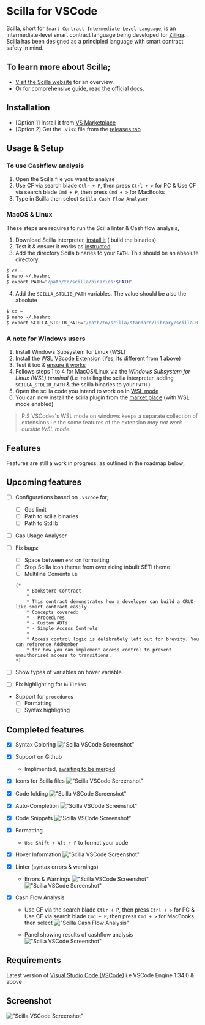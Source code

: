 # Scilla for VSCode

Scilla, short for `Smart Contract Intermediate-Level Language`, is an intermediate-level smart contract language being developed for [Zilliqa](https://zilliqa.com/). Scilla has been designed as a principled language with smart contract safety in mind.
‍
## To learn more about Scilla;
- [Visit the Scilla website](https://scilla-lang.org/) for an overview.
- Or for comprehensive guide, [read the official docs](https://scilla.readthedocs.io/en/latest/index.html).

## Installation 
- [Option 1] Install it from [VS Marketplace](https://marketplace.visualstudio.com/items?itemName=as1ndu.scilla)
- [Option 2]  Get the `.visx` file from the [releases tab](https://github.com/as1ndu/scilla/releases)

## Usage & Setup

### To use   Cashflow analysis
1. Open the Scilla file you want to analyse
2. Use CF via search blade `Ctlr + P`, then press `Ctrl + >` for PC &  Use CF via search blade `Cmd + P`, then press `Cmd + >` for MacBooks
3. Type in Scilla then select `Scilla Cash Flow Analyser`

### MacOS & Linux
These steps are requires to run the Scilla linter & Cash flow analysis, 

1. Download Scilla interpreter, [install it](https://github.com/Zilliqa/scilla) ( build the binaries)
2. Test it & ensuer it works as [instructed](https://github.com/Zilliqa/scilla/blob/master/INSTALL.md)
3. Add the directory Scilla binaries to your `PATH`. This should be an absolute directory.
```bash
$ cd ~
$ nano ~/.bashrc
$ export PATH="/path/to/scilla/binaries:$PATH"
```
4. Add the `SCILLA_STDLIB_PATH` variables. The value should be also the absolute 
```bash
$ cd ~
$ nano ~/.bashrc
$ export SCILLA_STDLIB_PATH="/path/to/scilla/standard/library/scilla-0.3.0/src/stdlib"
```

### A note for Windows users
1. Install Windows Subsystem for Linux (WSL)
2. Install the [WSL VScode Extension](https://marketplace.visualstudio.com/items?itemName=ms-vscode-remote.remote-wsl) (Yes, its different from 1 above)
3. Test it too & [ensure it works](https://code.visualstudio.com/docs/remote/wsl)
4. Follows steps 1 to 4 for MacOS/Linux via the _Windows Subsystem for Linux (WSL) terminal_ (i.e installing the scilla interpreter, adding `SCILLA_STDLIB_PATH` & the scilla binaries to your `PATH` )
5. Open the scilla code you intend to work on in [WSL mode](https://code.visualstudio.com/docs/remote/wsl)
6. You can now install the scilla plugin from the [market place](https://marketplace.visualstudio.com/items?itemName=as1ndu.scilla) (with WSL mode enabled)

> P.S VSCodes's WSL mode on windows keeps a separate collection of extensions i.e the some features of the extension _may not work outside WSL mode._

## Features

Features are still a work in progress, as outlined in the roadmap below;

## Upcoming features
- [ ] Configurations based on `.vscode` for;
    - [ ] Gas limit
    - [ ] Path to scilla binaries
    - [ ] Path to Stdlib
- [ ] Gas Usage Analyser
- [ ] Fix bugs: 
    - [ ] Space between `end` on formatting
    - [ ] Stop Scilla icon theme from over riding inbuilt SETI theme
    - [ ] Multiline Coments i.e
    ```
    (*
        * Bookstore Contract
        * 
        * This contract demonstrates how a developer can build a CRUD-like smart contract easily.
        * Concepts covered:
        * - Procedures
        * - Custom ADTs
        * - Simple Access Controls
        * 
        * Access control logic is delibrately left out for brevity. You can reference AddMember
        * for how you can implement access control to prevent unauthorised access to transitions.
    *)
    ```
    
- [ ] Show types of variables on hover variable.
- [ ] Fix highlighting for `builtin`s
- Support for `procedure`s
    - [ ] Formatting
    - [ ] Syntax highligting

## Completed features

- [X] Syntax Coloring
    !["Scilla VSCode Screenshot"](https://github.com/as1ndu/scilla/raw/master/img/syntax.jpg)

- [X] Support on Github
    - Implimented, [awaiting to be merged](https://github.com/github/linguist/pull/4635#partial-pull-merging)

- [X] Icons for Scilla files
    !["Scilla VSCode Screenshot"](https://github.com/as1ndu/scilla/raw/master/img/icons.jpg)

- [X] Code folding
    !["Scilla VSCode Screenshot"](https://github.com/as1ndu/scilla/raw/master/img/codefolding.jpg)

- [X] Auto-Completion
    !["Scilla VSCode Screenshot"](https://github.com/as1ndu/scilla/raw/master/img/autocomplete.jpg)

- [X] Code Snippets
    !["Scilla VSCode Screenshot"](https://github.com/as1ndu/scilla/raw/master/img/snippet.jpg)

- [X] Formatting
    - `Use Shift + Alt + F` to format your code

- [X] Hover Information
    !["Scilla VSCode Screenshot"](https://github.com/as1ndu/scilla/raw/master/img/hover.jpg)

- [x] Linter (syntax errors & warnings)
    - Errors & Warnings
    !["Scilla VSCode Screenshot"](https://github.com/as1ndu/scilla/raw/master/img/errs.jpg)
    !["Scilla VSCode Screenshot"](https://github.com/as1ndu/scilla/raw/master/img/warnings.jpg)

- [x] Cash Flow Analysis
    - Use CF via the search blade `Ctlr + P`, then press `Ctrl + >` for PC &  Use CF via search blade `Cmd + P`, then press `Cmd + >` for MacBooks then select 
    !["Scilla Cash Flow Analysis"](https://github.com/as1ndu/scilla/raw/master/img/cfSearchblade.jpg)

    - Panel showing results of cashflow analysis
    !["Scilla VSCode Screenshot"](https://github.com/as1ndu/scilla/raw/master/img/cfwebview.jpg)


## Requirements

Latest version of [Visual Studio Code (VSCode)](https://code.visualstudio.com/) i.e VSCode Engine 1.34.0 & above

## Screenshot
!["Scilla VSCode Screenshot"](https://github.com/as1ndu/scilla/raw/master/img/screenshot.jpg)


